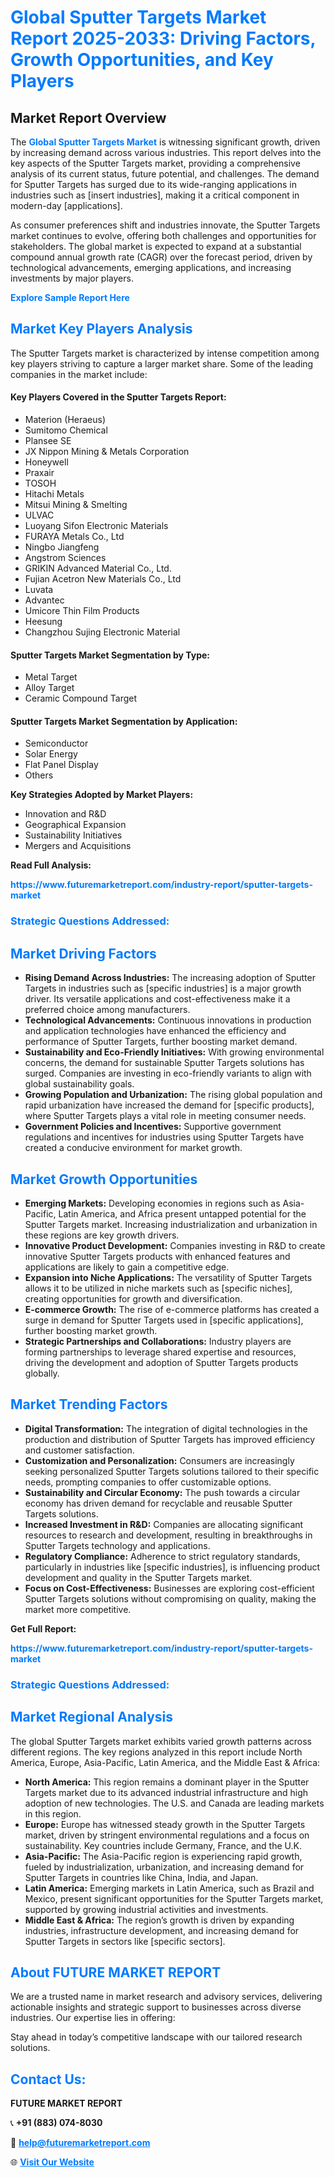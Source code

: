 <h1 style="color: #007BFF;">Global Sputter Targets Market Report 2025-2033: Driving Factors, Growth Opportunities, and Key Players</h1>

<section id="overview">
<h2>Market Report Overview</h2>
<p>The <a href="https://www.futuremarketreport.com/industry-report/sputter-targets-market" style="color: #007BFF; text-decoration: none;"><strong>Global Sputter Targets Market</strong></a> is witnessing significant growth, driven by increasing demand across various industries. This report delves into the key aspects of the Sputter Targets market, providing a comprehensive analysis of its current status, future potential, and challenges. The demand for Sputter Targets has surged due to its wide-ranging applications in industries such as [insert industries], making it a critical component in modern-day [applications].</p>
<p>As consumer preferences shift and industries innovate, the Sputter Targets market continues to evolve, offering both challenges and opportunities for stakeholders. The global market is expected to expand at a substantial compound annual growth rate (CAGR) over the forecast period, driven by technological advancements, emerging applications, and increasing investments by major players.</p>
</section>

<section id="overview">
<p><a href="https://www.futuremarketreport.com/request-sample/reportId=82224" style="color: #007BFF; text-decoration: none;"><strong>Explore Sample Report Here</strong></a></p>
</section>

<section id="key-players">
<h2 style="color: #007BFF;">Market Key Players Analysis</h2>
<p>The Sputter Targets market is characterized by intense competition among key players striving to capture a larger market share. Some of the leading companies in the market include:</p>
<h4>Key Players Covered in the Sputter Targets Report:</h4>
<ul><li>Materion (Heraeus)</li><li>Sumitomo Chemical</li><li>Plansee SE</li><li>JX Nippon Mining &amp; Metals Corporation</li><li>Honeywell</li><li>Praxair</li><li>TOSOH</li><li>Hitachi Metals</li><li>Mitsui Mining &amp; Smelting</li><li>ULVAC</li><li>Luoyang Sifon Electronic Materials</li><li>FURAYA Metals Co., Ltd</li><li>Ningbo Jiangfeng</li><li>Angstrom Sciences</li><li>GRIKIN Advanced Material Co., Ltd.</li><li>Fujian Acetron New Materials Co., Ltd</li><li>Luvata</li><li>Advantec</li><li>Umicore Thin Film Products</li><li>Heesung</li><li>Changzhou Sujing Electronic Material</li></ul>
<h4>Sputter Targets Market Segmentation by Type:</h4>
<ul><li>Metal Target</li><li>Alloy Target</li><li>Ceramic Compound Target</li></ul>

<h4>Sputter Targets Market Segmentation by Application:</h4>
<ul><li>Semiconductor</li><li>Solar Energy</li><li>Flat Panel Display</li><li>Others</li></ul>
<p><strong>Key Strategies Adopted by Market Players:</strong></p>
<ul>
<li>Innovation and R&D</li>
<li>Geographical Expansion</li>
<li>Sustainability Initiatives</li>
<li>Mergers and Acquisitions</li>
</ul>
</section>

<section>
<p><strong>Read Full Analysis: </strong></p><a href="https://www.futuremarketreport.com/industry-report/sputter-targets-market" style="color: #007BFF; text-decoration: none;"><strong>https://www.futuremarketreport.com/industry-report/sputter-targets-market</strong></a>
<h3 style="color: #007BFF;">Strategic Questions Addressed:</h3>
</section>

<section id="driving-factors">
<h2 style="color: #007BFF;">Market Driving Factors</h2>
<ul>
<li><strong>Rising Demand Across Industries:</strong> The increasing adoption of Sputter Targets in industries such as [specific industries] is a major growth driver. Its versatile applications and cost-effectiveness make it a preferred choice among manufacturers.</li>
<li><strong>Technological Advancements:</strong> Continuous innovations in production and application technologies have enhanced the efficiency and performance of Sputter Targets, further boosting market demand.</li>
<li><strong>Sustainability and Eco-Friendly Initiatives:</strong> With growing environmental concerns, the demand for sustainable Sputter Targets solutions has surged. Companies are investing in eco-friendly variants to align with global sustainability goals.</li>
<li><strong>Growing Population and Urbanization:</strong> The rising global population and rapid urbanization have increased the demand for [specific products], where Sputter Targets plays a vital role in meeting consumer needs.</li>
<li><strong>Government Policies and Incentives:</strong> Supportive government regulations and incentives for industries using Sputter Targets have created a conducive environment for market growth.</li>
</ul>
</section>

<section id="growth-opportunities">
<h2 style="color: #007BFF;">Market Growth Opportunities</h2>
<ul>
<li><strong>Emerging Markets:</strong> Developing economies in regions such as Asia-Pacific, Latin America, and Africa present untapped potential for the Sputter Targets market. Increasing industrialization and urbanization in these regions are key growth drivers.</li>
<li><strong>Innovative Product Development:</strong> Companies investing in R&D to create innovative Sputter Targets products with enhanced features and applications are likely to gain a competitive edge.</li>
<li><strong>Expansion into Niche Applications:</strong> The versatility of Sputter Targets allows it to be utilized in niche markets such as [specific niches], creating opportunities for growth and diversification.</li>
<li><strong>E-commerce Growth:</strong> The rise of e-commerce platforms has created a surge in demand for Sputter Targets used in [specific applications], further boosting market growth.</li>
<li><strong>Strategic Partnerships and Collaborations:</strong> Industry players are forming partnerships to leverage shared expertise and resources, driving the development and adoption of Sputter Targets products globally.</li>
</ul>
</section>

<section id="trending-factors">
<h2 style="color: #007BFF;">Market Trending Factors</h2>
<ul>
<li><strong>Digital Transformation:</strong> The integration of digital technologies in the production and distribution of Sputter Targets has improved efficiency and customer satisfaction.</li>
<li><strong>Customization and Personalization:</strong> Consumers are increasingly seeking personalized Sputter Targets solutions tailored to their specific needs, prompting companies to offer customizable options.</li>
<li><strong>Sustainability and Circular Economy:</strong> The push towards a circular economy has driven demand for recyclable and reusable Sputter Targets solutions.</li>
<li><strong>Increased Investment in R&D:</strong> Companies are allocating significant resources to research and development, resulting in breakthroughs in Sputter Targets technology and applications.</li>
<li><strong>Regulatory Compliance:</strong> Adherence to strict regulatory standards, particularly in industries like [specific industries], is influencing product development and quality in the Sputter Targets market.</li>
<li><strong>Focus on Cost-Effectiveness:</strong> Businesses are exploring cost-efficient Sputter Targets solutions without compromising on quality, making the market more competitive.</li>
</ul>
</section>

<section>
<p><strong>Get Full Report: </strong></p><a href="https://www.futuremarketreport.com/industry-report/sputter-targets-market" style="color: #007BFF; text-decoration: none;"><strong>https://www.futuremarketreport.com/industry-report/sputter-targets-market</strong></a>
<h3 style="color: #007BFF;">Strategic Questions Addressed:</h3>
</section>


<section id="regional-analysis">
<h2 style="color: #007BFF;">Market Regional Analysis</h2>
<p>The global Sputter Targets market exhibits varied growth patterns across different regions. The key regions analyzed in this report include North America, Europe, Asia-Pacific, Latin America, and the Middle East & Africa:</p>
<ul>
<li><strong>North America:</strong> This region remains a dominant player in the Sputter Targets market due to its advanced industrial infrastructure and high adoption of new technologies. The U.S. and Canada are leading markets in this region.</li>
<li><strong>Europe:</strong> Europe has witnessed steady growth in the Sputter Targets market, driven by stringent environmental regulations and a focus on sustainability. Key countries include Germany, France, and the U.K.</li>
<li><strong>Asia-Pacific:</strong> The Asia-Pacific region is experiencing rapid growth, fueled by industrialization, urbanization, and increasing demand for Sputter Targets in countries like China, India, and Japan.</li>
<li><strong>Latin America:</strong> Emerging markets in Latin America, such as Brazil and Mexico, present significant opportunities for the Sputter Targets market, supported by growing industrial activities and investments.</li>
<li><strong>Middle East & Africa:</strong> The region’s growth is driven by expanding industries, infrastructure development, and increasing demand for Sputter Targets in sectors like [specific sectors].</li>
</ul>
</section>

<footer>
<h2 style="color: #007BFF;">About FUTURE MARKET REPORT</h2>
<p>We are a trusted name in market research and advisory services, delivering actionable insights and strategic support to businesses across diverse industries. Our expertise lies in offering:</p>

<p>Stay ahead in today’s competitive landscape with our tailored research solutions.</p>

<h2 style="color: #007BFF;">Contact Us:</h2>
<p><strong>FUTURE MARKET REPORT</strong></p>
<p>📞 <strong>+91 (883) 074-8030</strong></p>
<p>📧 <strong><a href="mailto:help@futuremarketreport.com" style="color: #007BFF;">help@futuremarketreport.com</a></strong></p>
<p>🌐 <strong><a href="https://www.futuremarketreport.com/" style="color: #007BFF;">Visit Our Website</a></strong></p>
</footer>